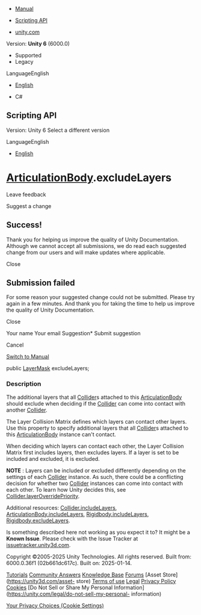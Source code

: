 [ ]()

  * [Manual](../Manual/index.html)
  * [Scripting API](../ScriptReference/index.html)

  * [unity.com](https://unity.com/)

Version: **Unity 6** (6000.0)

  * Supported
  * Legacy

LanguageEnglish

  * [English]()

  * C#

[ ](https://docs.unity3d.com)

## Scripting API

Version: Unity 6 Select a different version

LanguageEnglish

  * [English]()

#  [ArticulationBody](ArticulationBody.html).excludeLayers

Leave feedback

Suggest a change

## Success!

Thank you for helping us improve the quality of Unity Documentation. Although
we cannot accept all submissions, we do read each suggested change from our
users and will make updates where applicable.

Close

## Submission failed

For some reason your suggested change could not be submitted. Please <a>try
again</a> in a few minutes. And thank you for taking the time to help us
improve the quality of Unity Documentation.

Close

Your name Your email Suggestion* Submit suggestion

Cancel

[Switch to Manual](../Manual/class-ArticulationBody.html "Go to
ArticulationBody Component in the Manual")

public [LayerMask](LayerMask.html) excludeLayers;

### Description

The additional layers that all [Collider](Collider.html)s attached to this
[ArticulationBody](ArticulationBody.html) should exclude when deciding if the
[Collider](Collider.html) can come into contact with another
[Collider](Collider.html).

The Layer Collision Matrix defines which layers can contact other layers. Use
this property to specify additional layers that all [Collider](Collider.html)s
attached to this [ArticulationBody](ArticulationBody.html) instance can't
contact.  
  
When deciding which layers can contact each other, the Layer Collision Matrix
first includes layers, then excludes layers. If a layer is set to be included
and excluded, it is excluded.  
  
**NOTE** : Layers can be included or excluded differently depending on the
settings of each [Collider](Collider.html) instance. As such, there could be a
conflicting decision for whether two [Collider](Collider.html) instances can
come into contact with each other. To learn how Unity decides this, see
[Collider.layerOverridePriority](Collider-layerOverridePriority.html).  
  
Additional resources: [Collider.includeLayers](Collider-includeLayers.html),
[ArticulationBody.includeLayers](ArticulationBody-includeLayers.html),
[Rigidbody.includeLayers](Rigidbody-includeLayers.html),
[Rigidbody.excludeLayers](Rigidbody-excludeLayers.html).

Is something described here not working as you expect it to? It might be a
**Known Issue**. Please check with the Issue Tracker at
[issuetracker.unity3d.com](https://issuetracker.unity3d.com).

Copyright ©2005-2025 Unity Technologies. All rights reserved. Built from:
6000.0.36f1 (02b661dc617c). Built on: 2025-01-14.

[Tutorials](https://unity3d.com/learn) [Community
Answers](https://answers.unity3d.com) [Knowledge
Base](https://support.unity3d.com/hc/en-us)
[Forums](https://forum.unity3d.com) [Asset Store](https://unity3d.com/asset-
store) [Terms of use](https://docs.unity3d.com/Manual/TermsOfUse.html)
[Legal](https://unity.com/legal) [Privacy
Policy](https://unity.com/legal/privacy-policy)
[Cookies](https://unity.com/legal/cookie-policy) [Do Not Sell or Share My
Personal Information](https://unity.com/legal/do-not-sell-my-personal-
information)

[Your Privacy Choices (Cookie Settings)](javascript:void\(0\);)

